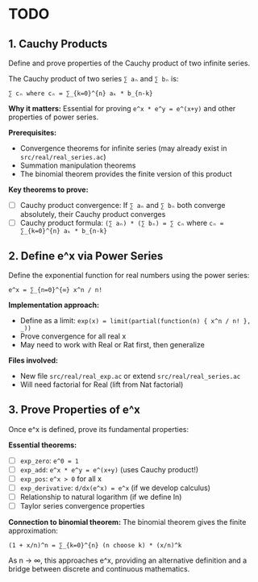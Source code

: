 # TODO

## 1. Cauchy Products

Define and prove properties of the Cauchy product of two infinite series.

The Cauchy product of two series `∑ aₙ` and `∑ bₙ` is:
```
∑ cₙ where cₙ = ∑_{k=0}^{n} aₖ * b_{n-k}
```

**Why it matters:** Essential for proving `e^x * e^y = e^(x+y)` and other properties of power series.

**Prerequisites:**
- Convergence theorems for infinite series (may already exist in `src/real/real_series.ac`)
- Summation manipulation theorems
- The binomial theorem provides the finite version of this product

**Key theorems to prove:**
- [ ] Cauchy product convergence: If `∑ aₙ` and `∑ bₙ` both converge absolutely, their Cauchy product converges
- [ ] Cauchy product formula: `(∑ aₙ) * (∑ bₙ) = ∑ cₙ` where `cₙ = ∑_{k=0}^{n} aₖ * b_{n-k}`

## 2. Define e^x via Power Series

Define the exponential function for real numbers using the power series:
```
e^x = ∑_{n=0}^{∞} x^n / n!
```

**Implementation approach:**
- Define as a limit: `exp(x) = limit(partial(function(n) { x^n / n! }, _))`
- Prove convergence for all real x
- May need to work with Real or Rat first, then generalize

**Files involved:**
- New file `src/real/real_exp.ac` or extend `src/real/real_series.ac`
- Will need factorial for Real (lift from Nat factorial)

## 3. Prove Properties of e^x

Once e^x is defined, prove its fundamental properties:

**Essential theorems:**
- [ ] `exp_zero`: `e^0 = 1`
- [ ] `exp_add`: `e^x * e^y = e^(x+y)` (uses Cauchy product!)
- [ ] `exp_pos`: `e^x > 0` for all x
- [ ] `exp_derivative`: `d/dx(e^x) = e^x` (if we develop calculus)
- [ ] Relationship to natural logarithm (if we define ln)
- [ ] Taylor series convergence properties

**Connection to binomial theorem:**
The binomial theorem gives the finite approximation:
```
(1 + x/n)^n = ∑_{k=0}^{n} (n choose k) * (x/n)^k
```
As n → ∞, this approaches e^x, providing an alternative definition and a bridge between discrete and continuous mathematics.
